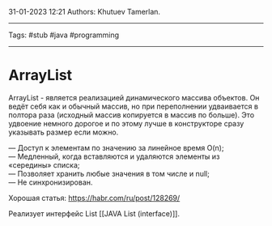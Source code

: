 31-01-2023
12:21
Authors: Khutuev Tamerlan.
***
Tags: #stub #java #programming 
***
# ArrayList
ArrayList - является реализацией динамического массива объектов. 
Он ведёт себя как и обычный массив, но при переполнении удваивается в полтора раза (исходный массив копируется в массив по больше). Это удвоение немного дорогое и по этому лучше в конструкторе сразу указывать размер если можно. 

— Доступ к элементам по значению за линейное время O(n);  
— Медленный, когда вставляются и удаляются элементы из «середины» списка;  
— Позволяет хранить любые значения в том числе и null;  
— Не синхронизирован.

Хорошая статья: https://habr.com/ru/post/128269/

Реализует интерфейс List [[JAVA List (interface)]].